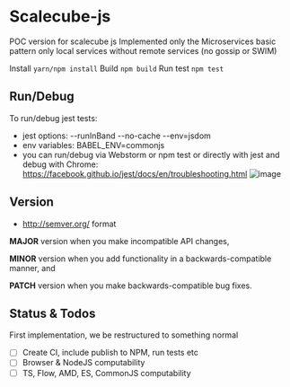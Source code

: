 # Scalecube-js
POC version for scalecube js
Implemented only the Microservices basic pattern only local services without remote services (no gossip or SWIM)

Install `yarn/npm install`
Build `npm build`
Run test `npm test`

## Run/Debug
To run/debug jest tests:
* jest options: --runInBand --no-cache --env=jsdom 
* env variables: BABEL_ENV=commonjs
* you can run/debug via Webstorm or npm test or directly with jest and debug with Chrome: https://facebook.github.io/jest/docs/en/troubleshooting.html
![image](https://user-images.githubusercontent.com/4359435/30782375-e134617e-a139-11e7-8100-32f13ed3815f.png)

## Version 
* http://semver.org/ format

**MAJOR** version when you make incompatible API changes,

**MINOR** version when you add functionality in a backwards-compatible manner, and

**PATCH** version when you make backwards-compatible bug fixes.

## Status & Todos
First implementation, we be restructured to something normal  
- [ ] Create CI, include publish to NPM, run tests etc
- [ ] Browser & NodeJS computability
- [ ] TS, Flow, AMD, ES, CommonJS computability 